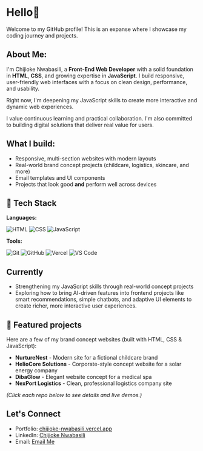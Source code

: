 # Hello👋

Welcome to my GitHub profile! This is an expanse where I showcase my coding journey and projects.

## About Me:

I'm Chijioke Nwabasili, a **Front-End Web Developer** with a solid foundation in **HTML**, **CSS**, and growing expertise in **JavaScript**. I build responsive, user-friendly web interfaces with a focus on clean design, performance, and usability.

Right now, I'm deepening my JavaScript skills to create more interactive and dynamic web experiences.

I value continuous learning and practical collaboration. I'm also committed to building digital solutions that deliver real value for users.

## What I build:

- Responsive, multi-section websites with modern layouts
- Real-world brand concept projects (childcare, logistics, skincare, and more)
- Email templates and UI components
- Projects that look good **and** perform well across devices

## 🔨 Tech Stack

**Languages:**

![HTML](https://img.shields.io/badge/-HTML5-E34F26?style=flat&logo=html5&logoColor=white)
![CSS](https://img.shields.io/badge/-CSS3-1572B6?style=flat&logo=css3&logoColor=white)
![JavaScript](https://img.shields.io/badge/-JavaScript-F7DF1E?style=flat&logo=javascript&logoColor=black)

**Tools:**

![Git](https://img.shields.io/badge/-Git-F05032?style=flat&logo=git&logoColor=white)
![GitHub](https://img.shields.io/badge/-GitHub-181717?style=flat&logo=github&logoColor=white)
![Vercel](https://img.shields.io/badge/-Vercel-000000?style=flat&logo=vercel&logoColor=white)
![VS Code](https://img.shields.io/badge/-VS%20Code-007ACC?style=flat&logo=visual-studio-code&logoColor=white)

## Currently

- Strengthening my JavaScript skills through real-world concept projects
- Exploring how to bring AI-driven features into frontend projects like smart recommendations, simple chatbots, and adaptive UI elements to create richer, more interactive user experiences.

## 📌 Featured projects

Here are a few of my brand concept websites (built with HTML, CSS & JavaScript):

- **NurtureNest** - Modern site for a fictional childcare brand  
- **HelioCore Solutions** - Corporate-style concept website for a solar energy company 
- **DibaGlow** - Elegant website concept for a medical spa   
- **NexPort Logistics** - Clean, professional logistics company site

*(Click each repo below to see details and live demos.)*

## Let's Connect

- Portfolio: [chijioke-nwabasili.vercel.app](https://chijioke-nwabasili.vercel.app)
- LinkedIn: [Chijioke Nwabasili](https://linkedin.com/in/chijioke-nwabasili)
- Email: [Email Me](mailto:chijioke.nwabasili2021@gmail.com)

